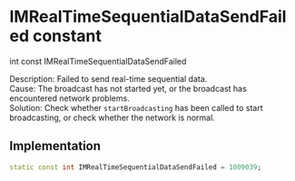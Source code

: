 


# IMRealTimeSequentialDataSendFailed constant







int const IMRealTimeSequentialDataSendFailed
  




<p>Description: Failed to send real-time sequential data. <br>Cause: The broadcast has not started yet, or the broadcast has encountered network problems. <br>Solution: Check whether <code>startBroadcasting</code> has been called to start broadcasting, or check whether the network is normal.</p>



## Implementation

```dart
static const int IMRealTimeSequentialDataSendFailed = 1009039;
```







